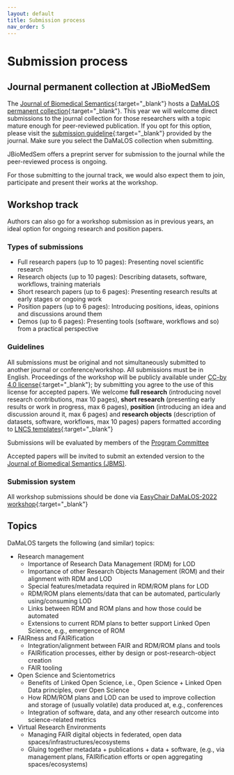 ```yaml
---
layout: default
title: Submission process
nav_order: 5
---
```


# Submission process

## Journal permanent collection at JBioMedSem

The [Journal of Biomedical Semantics](https://www.biomedcentral.com/){:target="_blank"} hosts a [DaMaLOS permanent collection](https://www.biomedcentral.com/collections/damalos){:target="_blank"}. This year we will welcome direct submissions to the journal collection for those researchers with a topic mature enough for peer-reviewed publication. If you opt for this option, please visit the [submission guideline](https://jbiomedsem.biomedcentral.com/submission-guidelines){:target="_blank"} provided by the journal. Make sure you select the DaMaLOS collection when submitting. 

JBioMedSem offers a preprint server for submission to the journal while the peer-reviewed process is ongoing. 

For those submitting to the journal track, we would also expect them to join, participate and present their works at the workshop.

## Workshop track

Authors can also go for a workshop submission as in previous years, an ideal option for ongoing research and position papers.

### Types of submissions
* Full research papers (up to 10 pages): Presenting novel scientific research 
* Research objects (up to 10 pages): Describing datasets, software, workflows, training materials
* Short research papers (up to 6 pages): Presenting research results at early stages or ongoing work
* Position papers (up to 6 pages): Introducing positions, ideas, opinions and discussions around them
* Demos (up to 6 pages): Presenting tools (software, workflows and so) from a practical perspective


### Guidelines
All submissions must be original and not simultaneously submitted to another journal or conference/workshop. All submissions must be in English. Proceedings of the workshop will be publicly available under [CC-by 4.0 license](https://creativecommons.org/licenses/by/4.0/){:target="_blank"}; by submitting you agree to the use of this license for accepted papers. We welcome **full research** (introducing novel research contributions, max 10 pages), **short research** (presenting early results or work in progress, max 6 pages), **position** (introducing an idea and discussion around it, max 6 pages) and **research objects** (description of datasets, software, workflows, max 10 pages) papers formatted according to [LNCS templates](https://www.springer.com/gp/computer-science/lncs/conference-proceedings-guidelines){:target="_blank"}

Submissions will be evaluated by members of the [Program Committee](./pc.md)

Accepted papers will be invited to submit an extended version to the [Journal of Biomedical Semantics (JBMS)](./jbms).

### Submission system
All workshop submissions should be done via [EasyChair DaMaLOS-2022 workshop](https://easychair.org/conferences/?conf=damalos2022){:target="_blank"}

## Topics
 DaMaLOS targets the following (and similar) topics:

* Research management
  * Importance of Research Data Management (RDM) for LOD
  * Importance of other Research Objects Management (ROM) and their alignment with RDM and LOD
  * Special features/metadata required in RDM/ROM plans for LOD
  * RDM/ROM plans elements/data that can be automated, particularly using/consuming LOD
  * Links between RDM and ROM plans and how those could be automated
  * Extensions to current RDM plans to better support Linked Open Science, e.g., emergence of ROM
* FAIRness and FAIRification
  * Integration/alignment between FAIR and RDM/ROM plans and tools
  * FAIRification processes, either by design or post-research-object creation
  * FAIR tooling
* Open Science and Scientometrics
  * Benefits of Linked Open Science, i.e., Open Science + Linked Open Data principles, over Open Science
  * How RDM/ROM plans and LOD can be used to improve collection and storage of (usually volatile) data produced at, e.g., conferences
  * Integration of software, data, and any other research outcome into science-related metrics
* Virtual Research Environments
  * Managing FAIR digital objects in federated, open data spaces/infrastructures/ecosystems
  * Gluing together metadata + publications + data + software, (e.g., via management plans, FAIRification efforts or open aggregating spaces/ecosystems)
